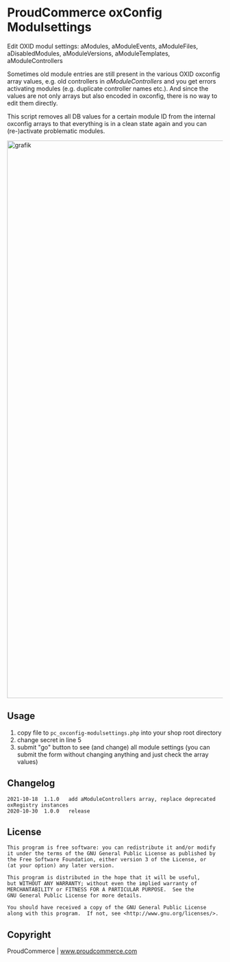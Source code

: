 # ProudCommerce oxConfig Modulsettings

Edit OXID modul settings: aModules, aModuleEvents, aModuleFiles, aDisabledModules, aModuleVersions, aModuleTemplates, aModuleControllers

Sometimes old module entries are still present in the various OXID oxconfig array values, e.g. old controllers in _aModuleControllers_ and you get errors activating modules (e.g. duplicate controller names etc.). And since the values are not only arrays but also encoded in oxconfig, there is no way to edit them directly.

This script removes all DB values for a certain module ID from the internal oxconfig arrays to that everything is in a clean state again and you can (re-)activate problematic modules.

<img width="1302" alt="grafik" src="https://user-images.githubusercontent.com/1737182/137934888-d6e9b518-bad2-4f6e-801d-0abc4fcd7169.png">


## Usage

1. copy file to `pc_oxconfig-modulsettings.php` into your shop root directory
2. change secret in line 5
3. submit "go" button to see (and change) all module settings (you can submit the form without changing anything and just check the array values)


## Changelog

    2021-10-18  1.1.0   add aModuleControllers array, replace deprecated oxRegistry instances
    2020-10-30  1.0.0   release
    

## License

    This program is free software: you can redistribute it and/or modify
    it under the terms of the GNU General Public License as published by
    the Free Software Foundation, either version 3 of the License, or
    (at your option) any later version.

    This program is distributed in the hope that it will be useful,
    but WITHOUT ANY WARRANTY; without even the implied warranty of
    MERCHANTABILITY or FITNESS FOR A PARTICULAR PURPOSE.  See the
    GNU General Public License for more details.

    You should have received a copy of the GNU General Public License
    along with this program.  If not, see <http://www.gnu.org/licenses/>.

## Copyright

ProudCommerce | www.proudcommerce.com
